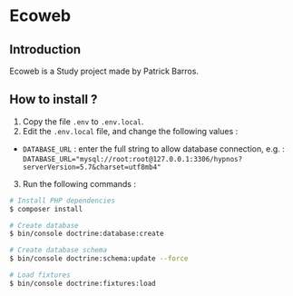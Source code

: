 # Ecoweb

## Introduction

Ecoweb is a Study project made by Patrick Barros.

## How to install ?

1) Copy the file `.env` to `.env.local`.
2) Edit the `.env.local` file, and change the following values : 

- `DATABASE_URL` : enter the full string to allow database connection, e.g. : `DATABASE_URL="mysql://root:root@127.0.0.1:3306/hypnos?serverVersion=5.7&charset=utf8mb4"`

3) Run the following commands : 

```bash
# Install PHP dependencies
$ composer install

# Create database
$ bin/console doctrine:database:create

# Create database schema
$ bin/console doctrine:schema:update --force

# Load fixtures
$ bin/console doctrine:fixtures:load
```

